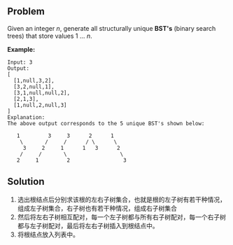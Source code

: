 ## Problem

Given an integer *n*, generate all structurally unique **BST's** (binary search trees) that store values 1 ... *n*.

**Example:**

```
Input: 3
Output:
[
  [1,null,3,2],
  [3,2,null,1],
  [3,1,null,null,2],
  [2,1,3],
  [1,null,2,null,3]
]
Explanation:
The above output corresponds to the 5 unique BST's shown below:

   1         3     3      2      1
    \       /     /      / \      \
     3     2     1      1   3      2
    /     /       \                 \
   2     1         2                 3
```



## Solution

1. 选出根结点后分别求该根的左右子树集合，也就是根的左子树有若干种情况，组成左子树集合，右子树也有若干种情况，组成右子树集合
2. 然后将左右子树相互配对，每一个左子树都与所有右子树配对，每一个右子树都与左子树配对，最后将左右子树插入到根结点中。
3. 将根结点放入列表中。